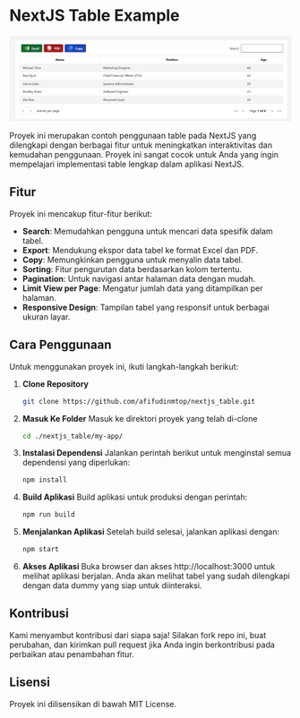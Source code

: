 # NextJS Table Example

![Screenshot Aplikasi](ss.png)

Proyek ini merupakan contoh penggunaan table pada NextJS yang dilengkapi dengan berbagai fitur untuk meningkatkan interaktivitas dan kemudahan penggunaan. Proyek ini sangat cocok untuk Anda yang ingin mempelajari implementasi table lengkap dalam aplikasi NextJS.

## Fitur

Proyek ini mencakup fitur-fitur berikut:

- **Search**: Memudahkan pengguna untuk mencari data spesifik dalam tabel.
- **Export**: Mendukung ekspor data tabel ke format Excel dan PDF.
- **Copy**: Memungkinkan pengguna untuk menyalin data tabel.
- **Sorting**: Fitur pengurutan data berdasarkan kolom tertentu.
- **Pagination**: Untuk navigasi antar halaman data dengan mudah.
- **Limit View per Page**: Mengatur jumlah data yang ditampilkan per halaman.
- **Responsive Design**: Tampilan tabel yang responsif untuk berbagai ukuran layar.

## Cara Penggunaan

Untuk menggunakan proyek ini, ikuti langkah-langkah berikut:

1. **Clone Repository**

   ```bash
   git clone https://github.com/afifudinmtop/nextjs_table.git
   ```

2. **Masuk Ke Folder**
   Masuk ke direktori proyek yang telah di-clone

   ```bash
   cd ./nextjs_table/my-app/
   ```

3. **Instalasi Dependensi**
   Jalankan perintah berikut untuk menginstal semua dependensi yang diperlukan:

   ```bash
   npm install
   ```

4. **Build Aplikasi**
   Build aplikasi untuk produksi dengan perintah:

   ```bash
   npm run build
   ```

5. **Menjalankan Aplikasi**
   Setelah build selesai, jalankan aplikasi dengan:

   ```bash
   npm start
   ```

6. **Akses Aplikasi**
   Buka browser dan akses http://localhost:3000 untuk melihat aplikasi berjalan. Anda akan melihat tabel yang sudah dilengkapi dengan data dummy yang siap untuk diinteraksi.

## Kontribusi

Kami menyambut kontribusi dari siapa saja! Silakan fork repo ini, buat perubahan, dan kirimkan pull request jika Anda ingin berkontribusi pada perbaikan atau penambahan fitur.

## Lisensi

Proyek ini dilisensikan di bawah MIT License.
